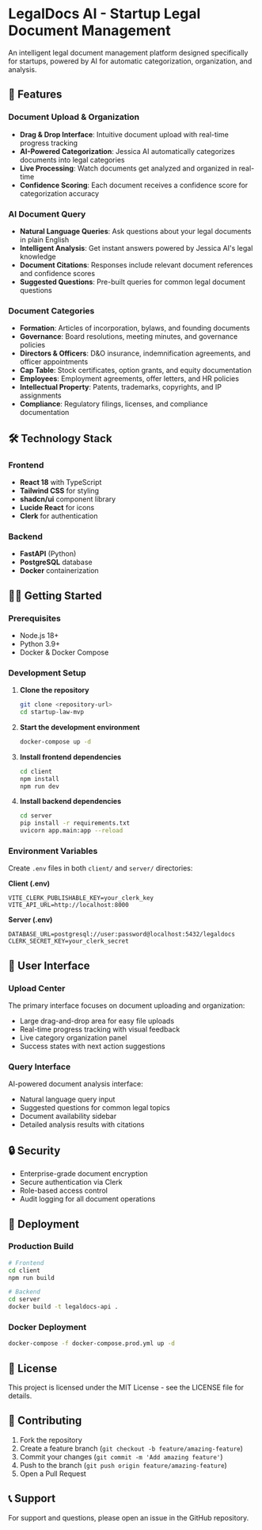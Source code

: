 # LegalDocs AI - Startup Legal Document Management

An intelligent legal document management platform designed specifically for startups, powered by AI for automatic categorization, organization, and analysis.

## 🚀 Features

### Document Upload & Organization
- **Drag & Drop Interface**: Intuitive document upload with real-time progress tracking
- **AI-Powered Categorization**: Jessica AI automatically categorizes documents into legal categories
- **Live Processing**: Watch documents get analyzed and organized in real-time
- **Confidence Scoring**: Each document receives a confidence score for categorization accuracy

### AI Document Query
- **Natural Language Queries**: Ask questions about your legal documents in plain English
- **Intelligent Analysis**: Get instant answers powered by Jessica AI's legal knowledge
- **Document Citations**: Responses include relevant document references and confidence scores
- **Suggested Questions**: Pre-built queries for common legal document questions

### Document Categories
- **Formation**: Articles of incorporation, bylaws, and founding documents
- **Governance**: Board resolutions, meeting minutes, and governance policies
- **Directors & Officers**: D&O insurance, indemnification agreements, and officer appointments
- **Cap Table**: Stock certificates, option grants, and equity documentation
- **Employees**: Employment agreements, offer letters, and HR policies
- **Intellectual Property**: Patents, trademarks, copyrights, and IP assignments
- **Compliance**: Regulatory filings, licenses, and compliance documentation

## 🛠 Technology Stack

### Frontend
- **React 18** with TypeScript
- **Tailwind CSS** for styling
- **shadcn/ui** component library
- **Lucide React** for icons
- **Clerk** for authentication

### Backend
- **FastAPI** (Python)
- **PostgreSQL** database
- **Docker** containerization

## 🏃‍♂️ Getting Started

### Prerequisites
- Node.js 18+
- Python 3.9+
- Docker & Docker Compose

### Development Setup

1. **Clone the repository**
   ```bash
   git clone <repository-url>
   cd startup-law-mvp
   ```

2. **Start the development environment**
   ```bash
   docker-compose up -d
   ```

3. **Install frontend dependencies**
   ```bash
   cd client
   npm install
   npm run dev
   ```

4. **Install backend dependencies**
   ```bash
   cd server
   pip install -r requirements.txt
   uvicorn app.main:app --reload
   ```

### Environment Variables

Create `.env` files in both `client/` and `server/` directories:

**Client (.env)**
```
VITE_CLERK_PUBLISHABLE_KEY=your_clerk_key
VITE_API_URL=http://localhost:8000
```

**Server (.env)**
```
DATABASE_URL=postgresql://user:password@localhost:5432/legaldocs
CLERK_SECRET_KEY=your_clerk_secret
```

## 📱 User Interface

### Upload Center
The primary interface focuses on document uploading and organization:
- Large drag-and-drop area for easy file uploads
- Real-time progress tracking with visual feedback
- Live category organization panel
- Success states with next action suggestions

### Query Interface
AI-powered document analysis interface:
- Natural language query input
- Suggested questions for common legal topics
- Document availability sidebar
- Detailed analysis results with citations

## 🔒 Security

- Enterprise-grade document encryption
- Secure authentication via Clerk
- Role-based access control
- Audit logging for all document operations

## 🚀 Deployment

### Production Build
```bash
# Frontend
cd client
npm run build

# Backend
cd server
docker build -t legaldocs-api .
```

### Docker Deployment
```bash
docker-compose -f docker-compose.prod.yml up -d
```

## 📄 License

This project is licensed under the MIT License - see the LICENSE file for details.

## 🤝 Contributing

1. Fork the repository
2. Create a feature branch (`git checkout -b feature/amazing-feature`)
3. Commit your changes (`git commit -m 'Add amazing feature'`)
4. Push to the branch (`git push origin feature/amazing-feature`)
5. Open a Pull Request

## 📞 Support

For support and questions, please open an issue in the GitHub repository.
